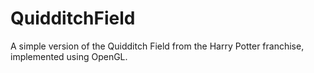 # QuidditchField
A simple version of the Quidditch Field from the Harry Potter franchise, implemented using OpenGL.
